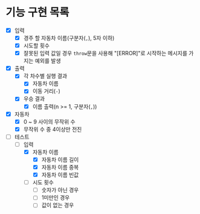 # 기능 구현 목록

- [x] 입력
  - [x] 경주 할 자동차 이름(구분자(`,`), 5자 이하)
  - [x] 시도할 횟수
  - [x] 잘못된 입력 값일 경우 `throw`문을 사용해 "[ERROR]"로 시작하는 메시지를 가지는 예외를 발생
- [x] 출력
  - [x] 각 차수별 실행 결과
    - [x] 자동차 이름
    - [x] 이동 거리(`-`)
  - [x] 우승 결과
    - [x] 이름 출력(n >= 1, 구분자(`,`))
- [x] 자동차
  - [x] 0 ~ 9 사이의 무작위 수
  - [x] 무작위 수 중 4이상만 전진
- [ ] 테스트
  - [ ] 입력
    - [x] 자동차 이름
      - [x] 자동차 이름 길이
      - [x] 자동차 이름 중복
      - [x] 자동차 이름 빈값
    - [ ] 시도 횟수
      - [ ] 숫자가 아닌 경우
      - [ ] 1미만인 경우
      - [ ] 값이 없는 경우

